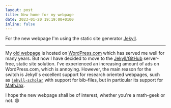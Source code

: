 ```yaml
---
layout: post
title: New home for my webpage
date: 2023-01-20 19:19:00+0100
inline: false
---
```


For the new webpage I'm using the static site generator [Jekyll](https://jekyllrb.com/).

***

My [old webpage](https://klasmodin.wordpress.com) is hosted on [WordPress.com](https://www.wordpress.com) which has served me well for many years. But now I have decided to move to the [Jekyll/GitHub](https://docs.github.com/en/pages/setting-up-a-github-pages-site-with-jekyll/about-github-pages-and-jekyll) server-free, static site solution. I've experienced an increasing amount of ads on WordPress.com, which is annoying.
However, the main reason for the switch is Jekyll's excellent support for research oriented webpages, such as [`jekyll-scholar`](https://github.com/inukshuk/jekyll-scholar) with support for bib-files, but in particular its support for [MathJax](https://www.mathjax.org/).

I hope the new webpage shall be of interest, whether you're a math-geek or not. :smile: 
